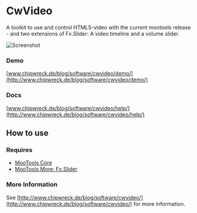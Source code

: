 CwVideo
===========

A toolkit to use and control HTML5-video with the current mootools release - and two extensions of Fx.Slider: A video timeline and a volume slider.

![Screenshot](http://www.chipwreck.de/blog/wp-content/uploads/2010/04/scrshot-cwvideo.png)

### Demo
[www.chipwreck.de/blog/software/cwvideo/demo/](http://www.chipwreck.de/blog/software/cwvideo/demo/)

### Docs
[www.chipwreck.de/blog/software/cwvideo/help/](http://www.chipwreck.de/blog/software/cwvideo/help/)

How to use
----------

### Requires

* [MooTools Core](http://mootools.net/core)
* [MooTools More: Fx.Slider](http://mootools.net/more)

### More Information

See [http://www.chipwreck.de/blog/software/cwvideo/](http://www.chipwreck.de/blog/software/cwvideo/) for more information.
	
